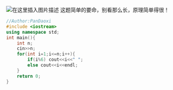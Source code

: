 ![在这里插入图片描述](https://pic.2ge.org/cdn/?url=https://img-blog.csdnimg.cn/470090d91aba443e80a44ecb9c9488bb.png?x-oss-process=image/watermark,type_ZHJvaWRzYW5zZmFsbGJhY2s,shadow_50,text_Q1NETiBA5r2Y6YGT54a5,size_20,color_FFFFFF,t_70,g_se,x_16)
这题简单的要命，别看那么长，原理简单得很！
```cpp
//Author:PanDaoxi 
#include <iostream>
using namespace std;
int main(){
	int n;
	cin>>n;
	for(int i=1;i<=n;i++){
		if(i%6) cout<<i<<" ";
		else cout<<i<<endl;
	}
	return 0;
} 
```

